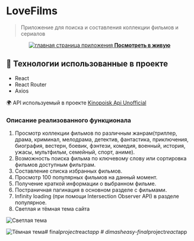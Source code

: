 # LoveFilms

>Приложение для поиска и составления коллекции фильмов и сериалов

<div align="center">
	<a href="https://love-films.vercel.app" target="_blank">
		<img src="docs/home-screenshot.png" alt="главная страница приложения" />
		<b>Посмотреть в живую</b>
	</a>
</div>

## 🔧 Технологии использованные в проекте
* React
* React Router
* Axios

 🌍 API используемый в проекте [Kinopoisk Api Unofficial](https://kinopoiskapiunofficial.tech/)

### Описание реализованного функционала

1. Просмотр коллекции фильмов по различным жанрам(триллер, драма, криминал, мелодрама, детектив, фантастика, приключения, биография, вестерн, боевик, фэнтези, комедия, военный, история, ужасы, мультфильм, семейный, спорт, аниме).
2. Возможность поиска фильма по ключевому слову или сортировка фильмов доступным фильтрам.
3. Составление списка избранных фильмов. 
4. Просмотр 100 популярных фильмов на данный момент.
5. Получение краткой информации о выбранном фильме.
6. Постраничная пагинация в основном разделе с фильмами. 
7. Infinity loading (при помощи Intersection Observer API) в разделе популярное.
8. Светлая и тёмная тема сайта

![Светлая тема](docs/light.png)

![Тёмная тема](docs/dark.png)#   f i n a l _ p r o j e c t _ r e a c t _ a p p  
 #   d i m a s h e a s y - f i n a l _ p r o j e c t _ r e a c t _ a p p  
 